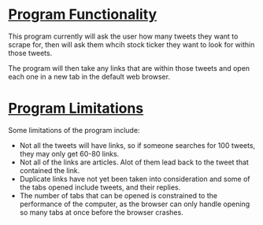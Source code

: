 <h1><b><u>Program Functionality</u></b></h1>
This program currently will ask the user how many tweets they want to scrape for, then will ask them whcih stock ticker they
want to look for within those tweets.
<p></p>
The program will then take any links that are within those tweets and open each one in a new tab in the default web browser.
<p></p>
<h1><b><u>Program Limitations</u></b></h1>
<p>Some limitations of the program include:</p>
<ul>
  <li>Not all the tweets will have links, so if someone searches for 100 tweets, they may only get 60-80 links.</li>
  <li>Not all of the links are articles. Alot of them lead back to the tweet that contained the link.</li>
  <li>Duplicate links have not yet been taken into consideration and some of the tabs opened include tweets, and their replies.</li>
  <li>The number of tabs that can be opened is constrained to the performance of the computer, as the browser can only handle opening so many tabs at once before the browser crashes.</li>
</ul>
  
  
